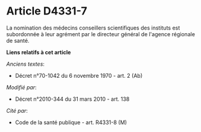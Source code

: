 # Article D4331-7

La nomination des médecins conseillers scientifiques des instituts est subordonnée à leur agrément par le  directeur général
de l'agence régionale de santé.

**Liens relatifs à cet article**

_Anciens textes_:

  - Décret n°70-1042 du 6 novembre 1970 - art. 2 (Ab)

_Modifié par_:

  - Décret n°2010-344 du 31 mars 2010 - art. 138

_Cité par_:

  - Code de la santé publique - art. R4331-8 (M)
